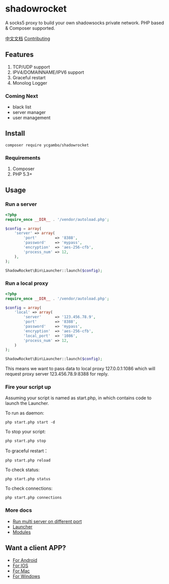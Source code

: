 # shadowrocket

A socks5 proxy to build your own shadowsocks private network. PHP based & Composer supported.

[中文文档](/doc/README-chn.md)
[Contributing](/doc/contributing.md)

## Features
1. TCP/UDP support
2. IPV4/DOMAINNAME/IPV6 support
3. Graceful restart
4. Monolog Logger

### Coming Next
- black list
- server manager
- user management


## Install

    composer require ycgambo/shadowrocket

### Requirements
1. Composer
2. PHP 5.3+

## Usage

### Run a server

```php
<?php
require_once __DIR__ . '/vendor/autoload.php';

$config = array(
    'server' => array(
        'port'        => '8388',
        'password'    => 'mypass',
        'encryption'  => 'aes-256-cfb',
        'process_num' => 12,
    ),
);

ShadowRocket\Bin\Launcher::launch($config);
```

### Run a local proxy

```php
<?php
require_once __DIR__ . '/vendor/autoload.php';

$config = array(
    'local' => array(
        'server'      => '123.456.78.9',
        'port'        => '8388',
        'password'    => 'mypass',
        'encryption'  => 'aes-256-cfb',
        'local_port'  => '1086',
        'process_num' => 12,
    )
);

ShadowRocket\Bin\Launcher::launch($config);
```

This means we want to pass data to local proxy 127.0.0.1:1086 which 
will request proxy server 123.456.78.9:8388 for reply.

### Fire your script up

Assuming your script is named as start.php, in which contains code to launch the Launcher.

To run as daemon:

    php start.php start -d

To stop your script:

    php start.php stop

To graceful restart：

    php start.php reload

To check status:

    php start.php status

To check connections:

    php start.php connections

### More docs
- [Run multi server on different port](/doc/multi-server.md)
- [Launcher](/doc/launcher.md)
- [Modules](/doc/modules.md)

## Want a client APP?

- [For Android](https://github.com/shadowsocks/shadowsocks-android/releases)
- [For IOS](https://itunes.apple.com/cn/app/superwingy/id1290093815?mt=8)
- [For Mac](https://github.com/shadowsocks/ShadowsocksX-NG/releases) 
- [For Windows](https://github.com/shadowsocks/shadowsocks-windows/releases)
